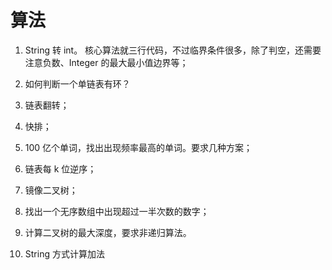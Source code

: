 # 算法

1. String 转 int。 核心算法就三行代码，不过临界条件很多，除了判空，还需要注意负数、Integer 的最大最小值边界等；

2. 如何判断一个单链表有环？

3. 链表翻转；

4. 快排；

5. 100 亿个单词，找出出现频率最高的单词。要求几种方案；

6. 链表每 k 位逆序；

7. 镜像二叉树；

8. 找出一个无序数组中出现超过一半次数的数字；

9. 计算二叉树的最大深度，要求非递归算法。

10. String 方式计算加法

